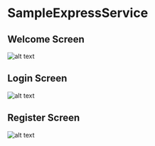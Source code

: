 # SampleExpressService

## Welcome Screen

![alt text]('img/welcome.png')

## Login Screen

![alt text]('img/login.png')

## Register Screen

![alt text]('img/register.png')
